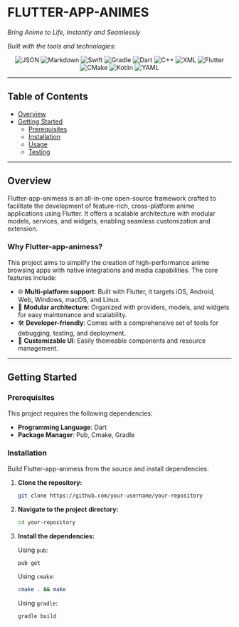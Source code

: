 # FLUTTER-APP-ANIMES

*Bring Anime to Life, Instantly and Seamlessly*


*Built with the tools and technologies:*

<p align="center">
  <img src="https://img.shields.io/badge/JSON-000000?style=for-the-badge&logo=json&logoColor=white" alt="JSON">
  <img src="https://img.shields.io/badge/Markdown-000000?style=for-the-badge&logo=markdown&logoColor=white" alt="Markdown">
  <img src="https://img.shields.io/badge/Swift-FA7343?style=for-the-badge&logo=swift&logoColor=white" alt="Swift">
  <img src="https://img.shields.io/badge/Gradle-02303A?style=for-the-badge&logo=gradle&logoColor=white" alt="Gradle">
  <img src="https://img.shields.io/badge/Dart-0175C2?style=for-the-badge&logo=dart&logoColor=white" alt="Dart">
  <img src="https://img.shields.io/badge/C%2B%2B-00599C?style=for-the-badge&logo=c%2B%2B&logoColor=white" alt="C++">
  <img src="https://img.shields.io/badge/XML-000000?style=for-the-badge&logo=xml&logoColor=white" alt="XML">
  <img src="https://img.shields.io/badge/Flutter-02569B?style=for-the-badge&logo=flutter&logoColor=white" alt="Flutter">
  <img src="https://img.shields.io/badge/CMake-064F8C?style=for-the-badge&logo=cmake&logoColor=white" alt="CMake">
  <img src="https://img.shields.io/badge/Kotlin-0095D5?style=for-the-badge&logo=kotlin&logoColor=white" alt="Kotlin">
  <img src="https://img.shields.io/badge/YAML-000000?style=for-the-badge&logo=yaml&logoColor=white" alt="YAML">
</p>

---

## Table of Contents

*   [Overview](#overview)
*   [Getting Started](#getting-started)
    *   [Prerequisites](#prerequisites)
    *   [Installation](#installation)
    *   [Usage](#usage)
    *   [Testing](#testing)

---

## Overview

Flutter-app-animess is an all-in-one open-source framework crafted to facilitate the development of feature-rich, cross-platform anime applications using Flutter. It offers a scalable architecture with modular models, services, and widgets, enabling seamless customization and extension.

### Why Flutter-app-animess?

This project aims to simplify the creation of high-performance anime browsing apps with native integrations and media capabilities. The core features include:

*   🌐 **Multi-platform support**: Built with Flutter, it targets iOS, Android, Web, Windows, macOS, and Linux.
*   🧩 **Modular architecture**: Organized with providers, models, and widgets for easy maintenance and scalability.
*   🛠️ **Developer-friendly**: Comes with a comprehensive set of tools for debugging, testing, and deployment.
*   🎨 **Customizable UI**: Easily themeable components and resource management.

---

## Getting Started

### Prerequisites

This project requires the following dependencies:

*   **Programming Language**: Dart
*   **Package Manager**: Pub, Cmake, Gradle

### Installation

Build Flutter-app-animess from the source and install dependencies:

1.  **Clone the repository:**

    ```sh
    git clone https://github.com/your-username/your-repository
    ```

2.  **Navigate to the project directory:**

    ```sh
    cd your-repository
    ```

3.  **Install the dependencies:**

    Using `pub`:

    ```sh
    pub get
    ```

    Using `cmake`:

    ```sh
    cmake . && make
    ```

    Using `gradle`:

    ```sh
    gradle build
    ```

